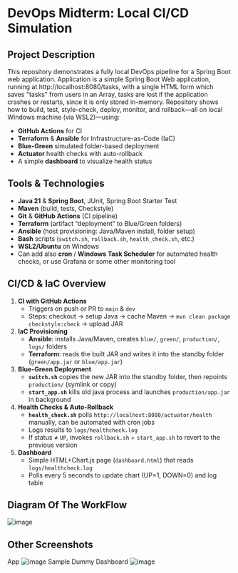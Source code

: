 # DevOps Midterm: Local CI/CD Simulation

## Project Description
This repository demonstrates a fully local DevOps pipeline for a Spring Boot web application. Application is a simple Spring Boot Web application, running at http://localhost:8080/tasks, with a single HTML form which saves "tasks" from users in an Array, tasks are lost if the application crashes or restarts, since it is only stored in-memory. Repository shows how to build, test, style-check, deploy, monitor, 
and rollback—all on local Windows machine (via WSL2)—using:
- **GitHub Actions** for CI  
- **Terraform** & **Ansible** for Infrastructure-as-Code (IaC)  
- **Blue-Green** simulated folder-based deployment  
- **Actuator** health checks with auto-rollback  
- A simple **dashboard** to visualize health status  

## Tools & Technologies
- **Java 21** & **Spring Boot**, JUnit, Spring Boot Starter Test  
- **Maven** (build, tests, Checkstyle)  
- **Git** & **GitHub Actions** (CI pipeline)  
- **Terraform** (artifact “deployment” to Blue/Green folders)  
- **Ansible** (host provisioning: Java/Maven install, folder setup)  
- **Bash** scripts (`switch.sh`, `rollback.sh`, `health_check.sh`, etc.)  
- **WSL2/Ubuntu** on Windows  
- Can add also **cron** / **Windows Task Scheduler** for automated health checks, or use Grafana or some other monitoring tool

## CI/CD & IaC Overview
1. **CI with GitHub Actions**  
   - Triggers on push or PR to `main` & `dev`  
   - Steps: checkout → setup Java → cache Maven → `mvn clean package checkstyle:check` → upload JAR  
2. **IaC Provisioning**  
   - **Ansible**: installs Java/Maven, creates `blue/`, `green/`, `production/`, `logs/` folders  
   - **Terraform**: reads the built JAR and writes it into the standby folder (`green/app.jar` or `blue/app.jar`)  
3. **Blue-Green Deployment**  
   - **`switch.sh`** copies the new JAR into the standby folder, then repoints `production/` (symlink or copy)  
   - **`start_app.sh`** kills old java process and launches `production/app.jar` in background  
4. **Health Checks & Auto-Rollback**  
   - **`health_check.sh`** polls `http://localhost:8080/actuator/health` manually, can be automated with cron jobs
   - Logs results to `logs/healthcheck.log`  
   - If status ≠ `UP`, invokes `rollback.sh` + `start_app.sh` to revert to the previous version  
5. **Dashboard**  
   - Simple HTML+Chart.js page (`dashboard.html`) that reads `logs/healthcheck.log`  
   - Polls every 5 seconds to update chart (UP=1, DOWN=0) and log table

## Diagram Of The WorkFlow
![image](https://github.com/user-attachments/assets/2b6d79cd-5236-403d-86df-5a94dd150346)

## Other  Screenshots   
App
![image](https://github.com/user-attachments/assets/ee4b7622-2f01-44fa-b829-6237f46442d0)
Sample Dummy Dashboard
![image](https://github.com/user-attachments/assets/b92498ad-3af8-404d-bf7f-1784c0785eaf)


